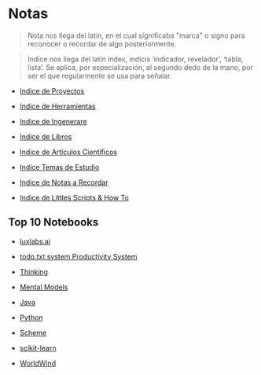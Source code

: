 # Notas

> Nota nos llega del latin, en el cual significaba "marca" o signo para reconocer o recordar de algo posteriormente.

> Indice nos llega  del latín index, indicis ‘indicador, revelador’, ‘tabla, lista’. Se aplica, por especialización, al segundo dedo de la mano, por ser el que regularmente se usa para señalar.

- [Indice de Proyectos](https://colab.research.google.com/github/dbremont/Notas/blob/main/Indice_de_Proyectos.ipynb)

- [Indice  de Herramientas](https://colab.research.google.com/github/dbremont/Notas/blob/main/Indice_de_Herramientas.ipynb)

- [Indice  de Ingenerare](https://colab.research.google.com/github/dbremont/Notas/blob/main/Indice_de_Ingenerare.ipynb)

- [Indice de Libros](https://colab.research.google.com/github/dbremont/Notas/blob/main/Indice%20de%20Libros.ipynb)

- [Indice de Artículos Científicos](https://colab.research.google.com/github/dbremont/Notas/blob/main/Indice%20de%20Art%C3%ADculos%20Cient%C3%ADficos.ipynb)

- [Indice Temas de Estudio](https://colab.research.google.com/github/dbremont/Notas/blob/main/Indice%20de%20Temas%20de%20Estudio.ipynb)

- [Indice de Notas a Recordar](https://colab.research.google.com/github/dbremont/Notas/blob/main/Indice_de_Notas_a_Recordar.ipynb)

- [Indice de Littles Scripts & How To](https://colab.research.google.com/github/dbremont/Notas/blob/main/Indice_de_Littles_Scripts_%26_How_To.ipynb)

## Top 10 Notebooks

- [luxlabs.ai](https://colab.research.google.com/github/dbremont/Notas/blob/main/Ingenerare/luxlabs.ai.ipynb)

- [todo.txt system Productivity System](https://colab.research.google.com/github/dbremont/Notas/blob/main/Ingenerare/todo.txt%20system%20Productivity%20System.ipynb)

- [Thinking](https://colab.research.google.com/github/dbremont/Notas/blob/main/Ingenerare/Thinking.ipynb)

- [Mental Models](https://colab.research.google.com/github/dbremont/Notas/blob/main/Ingenerare/Mental%20Models.ipynb)

- [Java](https://colab.research.google.com/github/dbremont/Notas/blob/main/Herramientas/Java.ipynb)

- [Python](https://colab.research.google.com/github/dbremont/Notas/blob/main/Herramientas/Python.ipynb)

- [Scheme](https://colab.research.google.com/github/dbremont/Notas/blob/main/Herramientas/Scheme.ipynb)

- [scikit-learn](https://colab.research.google.com/github/dbremont/Notas/blob/main/Herramientas/scikit_learn.ipynb)

- [WorldWind](https://colab.research.google.com/github/dbremont/Notas/blob/main/Ingenerare/WorldWind.ipynb)
